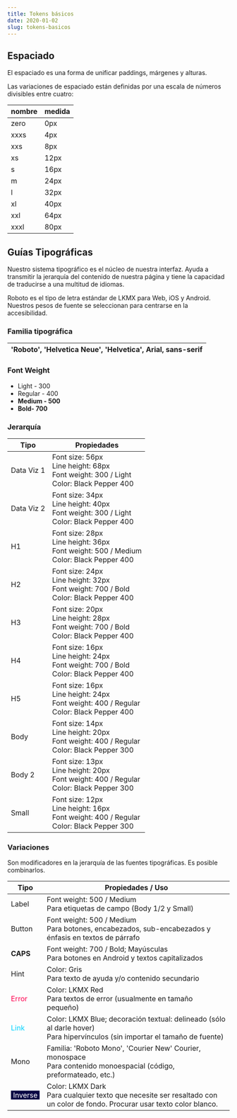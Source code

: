 ```yaml
---
title: Tokens básicos
date: 2020-01-02
slug: tokens-basicos
---
```


## Espaciado

El espaciado es una forma de unificar paddings, márgenes y alturas.

Las variaciones de espaciado están definidas por una escala de números divisibles entre cuatro:

|nombre   |medida   |
|---------|---------|
|zero     |0px      |
|xxxs     |4px      |
|xxs      |8px      |
|xs       |12px     |
|s        |16px     |
|m        |24px     |
|l        |32px     |
|xl       |40px     |
|xxl      |64px     |
|xxxl     |80px     |


## Guías Tipográficas

Nuestro sistema tipográfico es el núcleo de nuestra interfaz. Ayuda a transmitir la jerarquía del contenido de nuestra página y tiene la capacidad de traducirse a una multitud de idiomas.

Roboto es el tipo de letra estándar de LKMX para Web, iOS y Android. Nuestros pesos de fuente se seleccionan para centrarse en la accesibilidad.

### Familia tipográfica

|'Roboto', 'Helvetica Neue', 'Helvetica', Arial, sans-serif   |
|-------------------------------------------------------------|

### Font Weight
- Light - 300
- Regular - 400
- **Medium - 500**
- **Bold- 700**

### Jerarquía
| Tipo | Propiedades |
|--|--|
| Data Viz 1 | Font size: 56px<br>Line height: 68px<br>Font weight: 300 / Light<br>Color: Black Pepper 400  |
| Data Viz 2 | Font size: 34px<br>Line height: 40px<br>Font weight: 300 / Light<br>Color: Black Pepper 400  |
| H1 | Font size: 28px<br>Line height: 36px<br>Font weight: 500 / Medium<br>Color: Black Pepper 400  |
| H2 | Font size: 24px<br>Line height: 32px<br>Font weight: 700 / Bold<br>Color: Black Pepper 400  |
| H3 | Font size: 20px<br>Line height: 28px<br>Font weight: 700 / Bold<br>Color: Black Pepper 400  |
| H4 | Font size: 16px<br>Line height: 24px<br>Font weight: 700 / Bold<br>Color: Black Pepper 400  |
| H5 | Font size: 16px<br>Line height: 24px<br>Font weight: 400 / Regular<br>Color: Black Pepper 400  |
| Body | Font size: 14px<br>Line height: 20px<br>Font weight: 400 / Regular<br>Color: Black Pepper 300  |
| Body 2 | Font size: 13px<br>Line height: 20px<br>Font weight: 400 / Regular<br>Color: Black Pepper 300  |
| Small | Font size: 12px<br>Line height: 16px<br>Font weight: 400 / Regular<br>Color: Black Pepper 300  |


### Variaciones

Son modificadores en la jerarquía de las fuentes tipográficas. Es posible combinarlos.

| Tipo | Propiedades / Uso |
|--|--|
| Label | Font weight: 500 / Medium<br>Para etiquetas de campo (Body 1/2 y Small) |
| Button | Font weight: 500 / Medium<br>Para botones, encabezados, sub-encabezados y énfasis en textos de párrafo |
| **CAPS** | Font weight: 700 / Bold; Mayúsculas<br>Para botones en Android y textos capitalizados  |
| Hint | Color: Gris<br>Para texto de ayuda y/o contenido secundario  |
| <span style="color: #ff004f">Error</span> | Color: LKMX Red<br>Para textos de error (usualmente en tamaño pequeño)  |
| <span style="color: #00d2ff">Link</span> | Color: LKMX Blue; decoración textual: delineado (sólo al darle hover)<br>Para hipervínculos (sin importar el tamaño de fuente) |
| Mono | Familia: 'Roboto Mono', 'Courier New' Courier, monospace<br>Para contenido monoespacial (código, preformateado, etc.)  |
| <span style="background-color: #060444; padding: 0 5px; color: white;">Inverse</span> | Color: LKMX Dark<br>Para cualquier texto que necesite ser resaltado con un color de fondo. Procurar usar texto color blanco.  |

